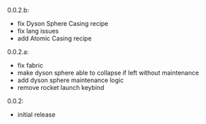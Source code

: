 
0.0.2.b:
- fix Dyson Sphere Casing recipe
- fix lang issues
- add Atomic Casing recipe

0.0.2.a:
- fix fabric
- make dyson sphere able to collapse if left without maintenance
- add dyson sphere maintenance logic
- remove rocket launch keybind


0.0.2:
- initial release